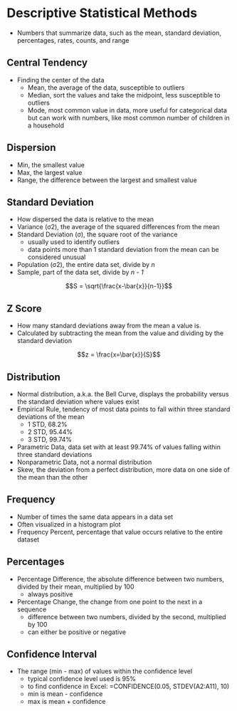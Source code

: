 # Descriptive Statistical Methods

- Numbers that summarize data, such as the mean, standard deviation, percentages, rates, counts, and range

## Central Tendency

- Finding the center of the data
    - Mean, the average of the data, susceptible to outliers
    - Median, sort the values and take the midpoint, less susceptible to outliers
    - Mode, most common value in data, more useful for categorical data but can work with numbers, like most common number of children in a household
    
## Dispersion

- Min, the smallest value
- Max, the largest value
- Range, the difference between the largest and smallest value

## Standard Deviation

- How dispersed the data is relative to the mean
- Variance (σ2), the average of the squared differences from the mean
- Standard Deviation (σ), the square root of the variance
    - usually used to identify outliers
    - data points more than 1 standard deviation from the mean can be considered unusual
- Population (σ2), the entire data set, divide by *n*
- Sample, part of the data set, divide by *n - 1*

$$S = \sqrt{\frac{x-\bar{x}}{n-1}}$$

## Z Score

- How many standard deviations away from the mean a value is.
- Calculated by subtracting the mean from the value and dividing by the standard deviation

$$z = \frac{x=\bar{x}}{S}$$

## Distribution

- Normal distribution, a.k.a. the Bell Curve, displays the probability versus the standard deviation where values exist
- Empirical Rule, tendency of most data points to fall within three standard deviations of the mean
    - 1 STD, 68.2%
    - 2 STD, 95.44%
    - 3 STD, 99.74%
- Parametric Data, data set with at least 99.74% of values falling within three standard deviations
- Nonparametric Data, not a normal distribution
- Skew, the deviation from a perfect distribution, more data on one side of the mean than the other

## Frequency

- Number of times the same data appears in a data set
- Often visualized in a histogram plot
- Frequency Percent, percentage that value occurs relative to the entire dataset

## Percentages

- Percentage Difference, the absolute difference between two numbers, divided by their mean, multiplied by 100
    - always positive
- Percentage Change, the change from one point to the next in a sequence
    - difference between two numbers, divided by the second, multiplied by 100
    - can either be positive or negative
    
## Confidence Interval

- The range (min - max) of values within the confidence level
    - typical confidence level used is 95%
    - to find confidence in Excel:
        =CONFIDENCE(0.05, STDEV(A2:A11), 10)
    - min is mean - confidence
    - max is mean + confidence
